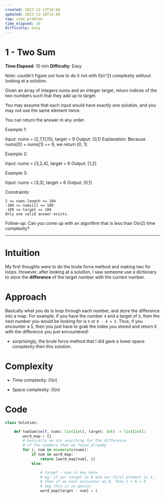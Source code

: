 ```yaml
---
created: 2023-12-13T18:04
updated: 2023-12-18T14:58
tag: code_problem
time_elapsed: 10
difficulty: easy
---
```


# 1 - Two Sum

**Time Elapsed**: 10 min 
**Difficulty**: Easy

*Note*: couldn't figure out how to do it not with 0(n^2) complexity without looking at a solution.

Given an array of integers nums and an integer target, return indices of the two numbers such that they add up to target.

You may assume that each input would have exactly one solution, and you may not use the same element twice.

You can return the answer in any order.

 

Example 1:

Input: nums = [2,7,11,15], target = 9
Output: [0,1]
Explanation: Because nums[0] + nums[1] == 9, we return [0, 1].

Example 2:

Input: nums = [3,2,4], target = 6
Output: [1,2]

Example 3:

Input: nums = [3,3], target = 6
Output: [0,1]

 

Constraints:

    2 <= nums.length <= 104
    -109 <= nums[i] <= 109
    -109 <= target <= 109
    Only one valid answer exists.

 
Follow-up: Can you come up with an algorithm that is less than O(n2) time complexity?

--- 

# Intuition
<!-- Describe your first thoughts on how to solve this problem. -->
My first thoughts were to do the brute force method and making two for loops. However, after looking at a solution, I saw someone use a dictionary to store the **difference** of the target number with the current number.
# Approach
<!-- Describe your approach to solving the problem. -->
Basically what you do is loop through each number, and store the difference into a map. For example, if you have the number `4` and a target of `9`, then the next number you would be looking for is `5` or `9 - 4 = 5`. Thus, if you encounter a 5, then you just have to grab the index you stored and return it with the difference you just encountered!
- surprisingly, the brute force method that I did gave a lower space complexity then this solution.

# Complexity
- Time complexity: $O(n)$

- Space complexity: $O(n)$

# Code
```python
class Solution:

    def twoSum(self, nums: list[int], target: int) -> list[int]:
        word_map = {}
        # basically we are searching for the difference
        # of the numbers that we found already
        for i, num in enumerate(nums):
            if num in word_map:
                return [word_map[num], i]
            else:

                # target - num is key here
                # eg: if our target is 9 and our first element is 1,
                # then if we ever encounter an 8, then 1 + 8 = 9
                # omg this is so genius
                word_map[target - num] = i
 
 
```

